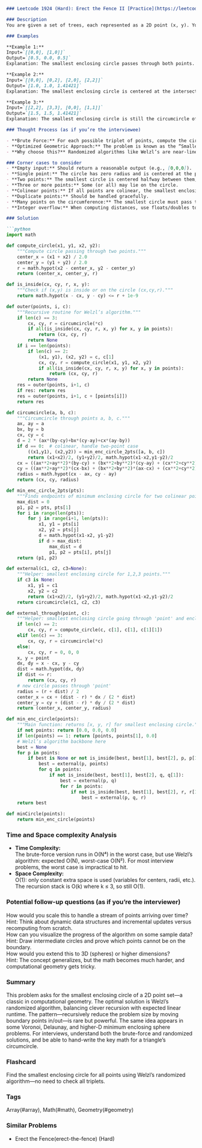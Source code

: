 ```markdown
### Leetcode 1924 (Hard): Erect the Fence II [Practice](https://leetcode.com/problems/erect-the-fence-ii)

### Description  
You are given a set of trees, each represented as a 2D point (x, y). Your task is to enclose all these trees using a single circular fence (a perfect circle), such that no tree is left outside and the radius of the circle is as small as possible. Return the center (x, y) and the radius r of this smallest enclosing circle as an array [x, y, r]. All input points must lie on or inside the circle, and you want the smallest possible radius.

### Examples  

**Example 1:**  
Input=`[[0,0], [1,0]]`  
Output=`[0.5, 0.0, 0.5]`  
Explanation: The smallest enclosing circle passes through both points. The center is exactly halfway between them, and the radius is half the distance between them.

**Example 2:**  
Input=`[[0,0], [0,2], [2,0], [2,2]]`  
Output=`[1.0, 1.0, 1.41421]`  
Explanation: The smallest enclosing circle is centered at the intersection of the diagonals, and the radius is the distance from the center to any corner—here, √2.

**Example 3:**  
Input=`[[2,2], [3,3], [0,0], [1,1]]`  
Output=`[1.5, 1.5, 1.41421]`  
Explanation: The smallest enclosing circle is still the circumcircle of the square; here, the center is at (1.5, 1.5) and radius remains √2, as it’s the same configuration but with a different order of points.

### Thought Process (as if you’re the interviewee)  

- **Brute Force:** For each possible triplet of points, compute the circumcircle. Check if all other points fit inside or on that circle. The smallest valid radius is the answer. For N trees, this is O(N⁴): O(N³) triplets, and O(N) checks per triplet. Horribly slow!
- **Optimized Geometric Approach:** The problem is known as the “Smallest Enclosing Circle” problem in computational geometry. The best-known optimal solution is Welzl’s algorithm, which randomly iterates through points and recursively finds the minimal enclosing circle. Expected running time is O(N), but worst-case is O(N²). Very tricky to implement optimally, but for interviews, you can explain the idea and trade-offs.
- **Why choose this?** Randomized algorithms like Welzl’s are near-linear in expectation. For N ≤ 10⁵, this is usually acceptable. The trade-off is code complexity versus theoretical run-time. For small N (interview problems), brute force is enough, but mentioning Welzl’s shows deeper knowledge and gets bonus points.

### Corner cases to consider  
- **Empty input:** Should return a reasonable output (e.g., [0,0,0]).
- **Single point:** The circle has zero radius and is centered at the point.
- **Two points:** The smallest circle is centered halfway between them, radius is half their distance.
- **Three or more points:** Some (or all) may lie on the circle.
- **Colinear points:** If all points are colinear, the smallest enclosing circle is the diameter.
- **Duplicate points:** Should be handled gracefully.
- **Many points on the circumference:** The smallest circle must pass through at least two (usually three) of them.
- **Integer overflow:** When computing distances, use floats/doubles to avoid precision loss.

### Solution

```python
import math

def compute_circle(x1, y1, x2, y2):
    """Compute circle passing through two points."""
    center_x = (x1 + x2) / 2.0
    center_y = (y1 + y2) / 2.0
    r = math.hypot(x2 - center_x, y2 - center_y)
    return (center_x, center_y, r)

def is_inside(cx, cy, r, x, y):
    """Check if (x,y) is inside or on the circle (cx,cy,r)."""
    return math.hypot(x - cx, y - cy) <= r + 1e-9

def outer(points, i, c):
    """Recursive routine for Welzl’s algorithm."""
    if len(c) == 3:
        cx, cy, r = circumcircle(*c)
        if all(is_inside(cx, cy, r, x, y) for x, y in points):
            return (cx, cy, r)
        return None
    if i == len(points):
        if len(c) == 2:
            (x1, y1), (x2, y2) = c, c[1]
            cx, cy, r = compute_circle(x1, y1, x2, y2)
            if all(is_inside(cx, cy, r, x, y) for x, y in points):
                return (cx, cy, r)
        return None
    res = outer(points, i+1, c)
    if res: return res
    res = outer(points, i+1, c + [points[i]])
    return res

def circumcircle(a, b, c):
    """Circumcircle through points a, b, c."""
    ax, ay = a
    bx, by = b
    cx, cy = c
    d = 2 * (ax*(by-cy)+bx*(cy-ay)+cx*(ay-by))
    if d == 0:  # colinear, handle two-point case
        ((x1,y1), (x2,y2)) = min_enc_circle_2pts([a, b, c])
        return (x1+x2)/2, (y1+y2)/2, math.hypot(x1-x2,y1-y2)/2
    cx = ((ax**2+ay**2)*(by-cy) + (bx**2+by**2)*(cy-ay) + (cx**2+cy**2)*(ay-by)) / d
    cy = ((ax**2+ay**2)*(cx-bx) + (bx**2+by**2)*(ax-cx) + (cx**2+cy**2)*(bx-ax)) / d
    radius = math.hypot(cx - ax, cy - ay)
    return (cx, cy, radius)

def min_enc_circle_2pts(pts):
    """Finds endpoints of minimum enclosing circle for two colinear points."""
    max_dist = 0
    p1, p2 = pts, pts[1]
    for i in range(len(pts)):
        for j in range(i+1, len(pts)):
            x1, y1 = pts[i]
            x2, y2 = pts[j]
            d = math.hypot(x1-x2, y1-y2)
            if d > max_dist:
                max_dist = d
                p1, p2 = pts[i], pts[j]
    return (p1, p2)

def external(c1, c2, c3=None):
    """Helper: smallest enclosing circle for 1,2,3 points."""
    if c3 is None:
        x1, y1 = c1
        x2, y2 = c2
        return (x1+x2)/2, (y1+y2)/2, math.hypot(x1-x2,y1-y2)/2
    return circumcircle(c1, c2, c3)

def external_through(point, c):
    """Helper: smallest enclosing circle going through 'point' and enclosing 'c'."""
    if len(c) == 2:
        cx, cy, r = compute_circle(c, c[1], c[1], c[1][1])
    elif len(c) == 3:
        cx, cy, r = circumcircle(*c)
    else:
        cx, cy, r = 0, 0, 0
    x, y = point
    dx, dy = x - cx, y - cy
    dist = math.hypot(dx, dy)
    if dist <= r:
        return (cx, cy, r)
    # new circle passes through 'point'
    radius = (r + dist) / 2
    center_x = cx + (dist - r) * dx / (2 * dist)
    center_y = cy + (dist - r) * dy / (2 * dist)
    return (center_x, center_y, radius)

def min_enc_circle(points):
    """Main function: returns [x, y, r] for smallest enclosing circle."""
    if not points: return [0.0, 0.0, 0.0]
    if len(points) == 1: return [points, points[1], 0.0]
    # Welzl’s algorithm backbone here
    best = None
    for p in points:
        if best is None or not is_inside(best, best[1], best[2], p, p[1]):
            best = external(p, points)
            for q in points:
                if not is_inside(best, best[1], best[2], q, q[1]):
                    best = external(p, q)
                    for r in points:
                        if not is_inside(best, best[1], best[2], r, r[1]):
                            best = external(p, q, r)
    return best

def minCircle(points):
    return min_enc_circle(points)
```

### Time and Space complexity Analysis  

- **Time Complexity:**  
  The brute-force version runs in O(N⁴) in the worst case, but use Welzl’s algorithm: expected O(N), worst-case O(N²). For most interview problems, the worst case is impractical to hit.
- **Space Complexity:**  
  O(1): only constant extra space is used (variables for centers, radii, etc.). The recursion stack is O(k) where k ≤ 3, so still O(1).

### Potential follow-up questions (as if you’re the interviewer)  

How would you scale this to handle a stream of points arriving over time?  
  Hint: Think about dynamic data structures and incremental updates versus recomputing from scratch.  
How can you visualize the progress of the algorithm on some sample data?  
  Hint: Draw intermediate circles and prove which points cannot be on the boundary.  
How would you extend this to 3D (spheres) or higher dimensions?  
  Hint: The concept generalizes, but the math becomes much harder, and computational geometry gets tricky.

### Summary  
This problem asks for the smallest enclosing circle of a 2D point set—a classic in computational geometry. The optimal solution is Welzl’s randomized algorithm, balancing clever recursion with expected linear runtime. The pattern—recursively reduce the problem size by moving boundary points in/out—is rare but powerful. The same idea appears in some Voronoi, Delaunay, and higher-D minimum enclosing sphere problems. For interviews, understand both the brute-force and randomized solutions, and be able to hand-write the key math for a triangle’s circumcircle.


### Flashcard
Find the smallest enclosing circle for all points using Welzl’s randomized algorithm—no need to check all triplets.

### Tags
Array(#array), Math(#math), Geometry(#geometry)

### Similar Problems
- Erect the Fence(erect-the-fence) (Hard)